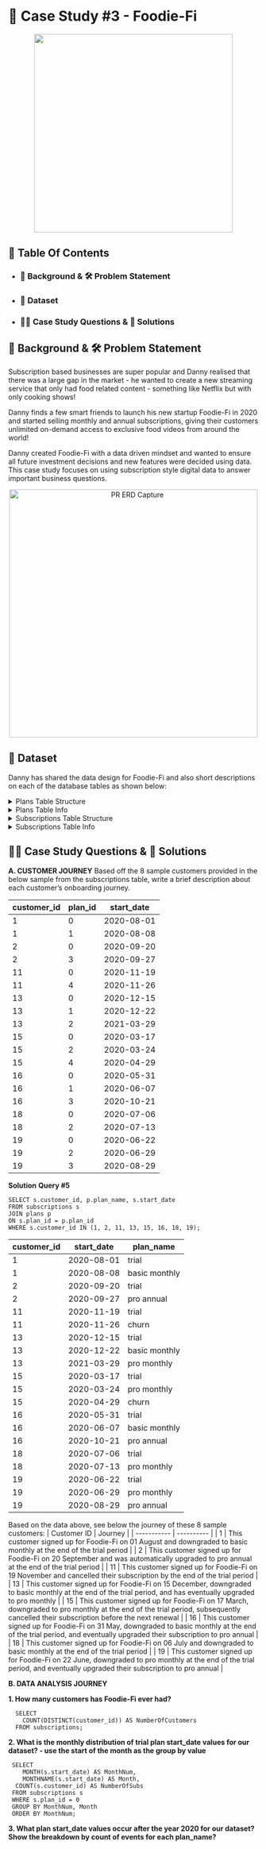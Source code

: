 # 🥑 Case Study #3 - Foodie-Fi 

<p align = "center">
<img src = "https://8weeksqlchallenge.com/images/case-study-designs/3.png" width = "400" height = "400">

##  📕 Table Of Contents
* ### 📝 Background & 🛠️ Problem Statement
* ### 📂 Dataset
* ### 🧙‍♂️ Case Study Questions & 🚀 Solutions

## 📝 Background & 🛠️ Problem Statement
Subscription based businesses are super popular and Danny realised that there was a large gap in the market - he wanted to create a new streaming service that only had food related content - something like Netflix but with only cooking shows!

Danny finds a few smart friends to launch his new startup Foodie-Fi in 2020 and started selling monthly and annual subscriptions, giving their customers unlimited on-demand access to exclusive food videos from around the world!

Danny created Foodie-Fi with a data driven mindset and wanted to ensure all future investment decisions and new features were decided using data. This case study focuses on using subscription style digital data to answer important business questions.
 <p align = "center">
   <img width="500" alt="PR ERD Capture" src="https://user-images.githubusercontent.com/94797745/147705079-71079fdb-e475-48df-8e32-31763dc6b91d.PNG">

## 📂 Dataset
Danny has shared the data design for Foodie-Fi and also short descriptions on each of the database tables as shown below:

<details>
 <summary> Plans Table Structure </summary>
 <p>
   
**Query #1**
    
    DESCRIBE plans;
    
| Field     | Type         | Null | Key | Default | Extra |
| --------- | ------------ | ---- | --- | ------- | ----- |
| plan_id   | int          | YES  |     |         |       |
| plan_name | varchar(13)  | YES  |     |         |       |
| price     | decimal(5,2) | YES  |     |         |       |

Customers can choose which plans to join Foodie-Fi when they first sign up.

* Basic plan customers have limited access and can only stream their videos and is only available monthly at $9.90

* Pro plan customers have no watch time limits and are able to download videos for offline viewing. Pro plans start at $19.90 a month or $199 for an annual subscription.

* Customers can sign up to an initial 7 day free trial will automatically continue with the pro monthly subscription plan unless they cancel, downgrade to basic or upgrade to an annual pro plan at any point during the trial.

* When customers cancel their Foodie-Fi service - they will have a churn plan record with a null price but their plan will continue until the end of the billing period.
 
 </p>
</details>

<details>
 <summary> Plans Table Info </summary>
 <p>

**Query #2**

    SELECT * 
    FROM plans;

| plan_id | plan_name     | price  |
| ------- | ------------- | ------ |
| 0       | trial         | 0.00   |
| 1       | basic monthly | 9.90   |
| 2       | pro monthly   | 19.90  |
| 3       | pro annual    | 199.00 |
| 4       | churn         |        |

 </p>
</details>

<details>
 <summary> Subscriptions Table Structure </summary>
 <p>
   
**Query #3**
    
    DESCRIBE subscriptions;

| Field       | Type | Null | Key | Default | Extra |
| ----------- | ---- | ---- | --- | ------- | ----- |
| customer_id | int  | YES  |     |         |       |
| plan_id     | int  | YES  |     |         |       |
| start_date  | date | YES  |     |         |       |

Customer subscriptions show the exact date where their specific plan_id starts.

If customers downgrade from a pro plan or cancel their subscription - the higher plan will remain in place until the period is over - the start_date in the subscriptions table will reflect the date that the actual plan changes.

When customers upgrade their account from a basic plan to a pro or annual pro plan - the higher plan will take effect straightaway.

When customers churn - they will keep their access until the end of their current billing period but the start_date will be technically the day they decided to cancel their service.

 </p>
</details>

<details>
 <summary> Subscriptions Table Info </summary>
 <p>
   
**Query #4**

    SELECT * 
    FROM subscriptions
    LIMIT 10;

| customer_id | plan_id | start_date |
| ----------- | ------- | ---------- |
| 1           | 0       | 2020-08-01 |
| 1           | 1       | 2020-08-08 |
| 2           | 0       | 2020-09-20 |
| 2           | 3       | 2020-09-27 |
| 3           | 0       | 2020-01-13 |
| 3           | 1       | 2020-01-20 |
| 4           | 0       | 2020-01-17 |
| 4           | 1       | 2020-01-24 |
| 4           | 4       | 2020-04-21 |
| 5           | 0       | 2020-08-03 |
 </p>
</details>

## 🧙‍♂️ Case Study Questions & 🚀 Solutions

**A. CUSTOMER JOURNEY**
Based off the 8 sample customers provided in the below sample from the subscriptions table, write a brief description about each customer’s onboarding journey.

| customer_id | plan_id | start_date |
| ----------- | ------- | ---------- |
| 1	          | 0       |	2020-08-01 |
| 1	          | 1	      | 2020-08-08 |
| 2	          | 0	      | 2020-09-20 |
| 2	          | 3	      | 2020-09-27 |
| 11	         | 0	      | 2020-11-19 |
| 11	         | 4	      | 2020-11-26 |
| 13	         | 0	      | 2020-12-15 |
| 13	         | 1	      | 2020-12-22 |
| 13	         | 2	      | 2021-03-29 |
| 15	         | 0	      | 2020-03-17 |
| 15	         | 2	      | 2020-03-24 |
| 15          |	4	      | 2020-04-29 |
| 16          |	0       |	2020-05-31 |
| 16	         | 1	      | 2020-06-07 |
| 16          |	3	      | 2020-10-21 |
| 18	         | 0	      | 2020-07-06 |
| 18          |	2	      | 2020-07-13 |
| 19          |	0	      | 2020-06-22 |
| 19	         | 2	      | 2020-06-29 |
| 19          |	3	      | 2020-08-29 |

**Solution**
**Query #5**

    SELECT s.customer_id, p.plan_name, s.start_date
    FROM subscriptions s
    JOIN plans p
    ON s.plan_id = p.plan_id
    WHERE s.customer_id IN (1, 2, 11, 13, 15, 16, 18, 19);

| customer_id | start_date | plan_name     |
| ----------- | ---------- | ------------- |
| 1           | 2020-08-01 | trial         |
| 1           | 2020-08-08 | basic monthly |
| 2           | 2020-09-20 | trial         |
| 2           | 2020-09-27 | pro annual    |
| 11          | 2020-11-19 | trial         |
| 11          | 2020-11-26 | churn         |
| 13          | 2020-12-15 | trial         |
| 13          | 2020-12-22 | basic monthly |
| 13          | 2021-03-29 | pro monthly   |
| 15          | 2020-03-17 | trial         |
| 15          | 2020-03-24 | pro monthly   |
| 15          | 2020-04-29 | churn         |
| 16          | 2020-05-31 | trial         |
| 16          | 2020-06-07 | basic monthly |
| 16          | 2020-10-21 | pro annual    |
| 18          | 2020-07-06 | trial         |
| 18          | 2020-07-13 | pro monthly   |
| 19          | 2020-06-22 | trial         |
| 19          | 2020-06-29 | pro monthly   |
| 19          | 2020-08-29 | pro annual    |

Based on the data above, see below the journey of these 8 sample customers:
| Customer ID      | Journey    |
| -----------      | ---------- |
| 1                | This customer signed up for Foodie-Fi on 01 August and downgraded to basic monthly at the end of the trial period |
|  2               | This customer signed up for Foodie-Fi on 20 September and was automatically upgraded to pro annual at the end of the trial period |
| 11               | This customer signed up for Foodie-Fi on 19 November and cancelled their subscription by the end of the trial period  |
| 13               | This customer signed up for Foodie-Fi on 15 December, downgraded to basic monthly at the end of the trial period, and has eventually upgraded to pro monthly  |
| 15               | This customer signed up for Foodie-Fi on 17 March,  downgraded to pro monthly at the end of the trial period, subsequently cancelled their subscription before the next renewal |
| 16               | This customer signed up for Foodie-Fi on 31 May,  downgraded to basic monthly at the end of the trial period, and eventually  upgraded their subscription to pro annual |
| 18               | This customer signed up for Foodie-Fi on 06 July and downgraded to basic monthly at the end of the trial period |
| 19               | This customer signed up for Foodie-Fi on 22 June,  downgraded to pro monthly at the end of the trial period, and eventually  upgraded their subscription to pro annual |


**B. DATA ANALYSIS JOURNEY**

**1. How many customers has Foodie-Fi ever had?**

      SELECT
      	COUNT(DISTINCT(customer_id)) AS NumberOfCustomers
      FROM subscriptions;

**2. What is the monthly distribution of trial plan start_date values for our dataset? - use the start of the month as the group by value**

     SELECT
     	MONTH(s.start_date) AS MonthNum,
     	MONTHNAME(s.start_date) AS Month,
      COUNT(s.customer_id) AS NumberOfSubs
     FROM subscriptions s
     WHERE s.plan_id = 0
     GROUP BY MonthNum, Month
     ORDER BY MonthNum; 

**3. What plan start_date values occur after the year 2020 for our dataset? Show the breakdown by count of events for each plan_name?**




